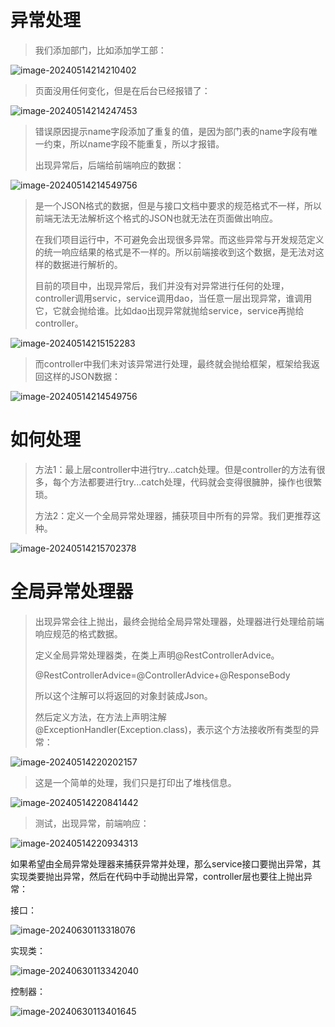 # 异常处理

> 我们添加部门，比如添加学工部：

![image-20240514214210402](assets/image-20240514214210402.png)

> 页面没用任何变化，但是在后台已经报错了：

![image-20240514214247453](assets/image-20240514214247453.png)

> 错误原因提示name字段添加了重复的值，是因为部门表的name字段有唯一约束，所以name字段不能重复，所以才报错。
>
> 出现异常后，后端给前端响应的数据：

![image-20240514214549756](assets/image-20240514214549756.png)

> 是一个JSON格式的数据，但是与接口文档中要求的规范格式不一样，所以前端无法无法解析这个格式的JSON也就无法在页面做出响应。
>
> 在我们项目运行中，不可避免会出现很多异常。而这些异常与开发规范定义的统一响应结果的格式是不一样的。所以前端接收到这个数据，是无法对这样的数据进行解析的。
>
> 目前的项目中，出现异常后，我们并没有对异常进行任何的处理，controller调用servic，service调用dao，当任意一层出现异常，谁调用它，它就会抛给谁。比如dao出现异常就抛给service，service再抛给controller。

![image-20240514215152283](assets/image-20240514215152283.png)

> 而controller中我们未对该异常进行处理，最终就会抛给框架，框架给我返回这样的JSON数据：

![image-20240514214549756](assets/image-20240514214549756.png)



# 如何处理

> 方法1：最上层controller中进行try...catch处理。但是controller的方法有很多，每个方法都要进行try...catch处理，代码就会变得很臃肿，操作也很繁琐。
>
> 方法2：定义一个全局异常处理器，捕获项目中所有的异常。我们更推荐这种。

![image-20240514215702378](assets/image-20240514215702378.png)



# 全局异常处理器

> 出现异常会往上抛出，最终会抛给全局异常处理器，处理器进行处理给前端响应规范的格式数据。
>
> 定义全局异常处理器类，在类上声明@RestControllerAdvice。
>
> @RestControllerAdvice=@ControllerAdvice+@ResponseBody
>
> 所以这个注解可以将返回的对象封装成Json。
>
> 然后定义方法，在方法上声明注解@ExceptionHandler(Exception.class)，表示这个方法接收所有类型的异常：

![image-20240514220202157](assets/image-20240514220202157.png)

> 这是一个简单的处理，我们只是打印出了堆栈信息。

![image-20240514220841442](assets/image-20240514220841442.png)

> 测试，出现异常，前端响应：

![image-20240514220934313](assets/image-20240514220934313.png)

如果希望由全局异常处理器来捕获异常并处理，那么service接口要抛出异常，其实现类要抛出异常，然后在代码中手动抛出异常，controller层也要往上抛出异常：

接口：

![image-20240630113318076](assets/image-20240630113318076.png)

实现类：

![image-20240630113342040](assets/image-20240630113342040.png)

控制器：

![image-20240630113401645](assets/image-20240630113401645.png)